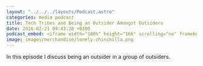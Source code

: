 ```yaml
---
layout: "../../../layouts/Podcast.astro"
categories: media podcast
title: Tech Tribes and Being an Outsider Amongst Outsiders
date: 2016-02-21 09:43:28 +0200
podcast_embed: <iframe width="100%" height="166" scrolling="no" frameborder="no" src="https://w.soundcloud.com/player/?url=https%3A//api.soundcloud.com/tracks/289731101&amp;color=ff5500&amp;auto_play=false&amp;hide_related=false&amp;show_comments=true&amp;show_user=true&amp;show_reposts=false"></iframe>
image: images/merchandise/lonely-chinchilla.png
---
```


In this episode I discuss being an outsider in a group of outsiders.
